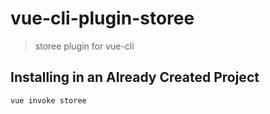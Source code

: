 # vue-cli-plugin-storee

> storee plugin for vue-cli

## Installing in an Already Created Project

``` sh
vue invoke storee
```
